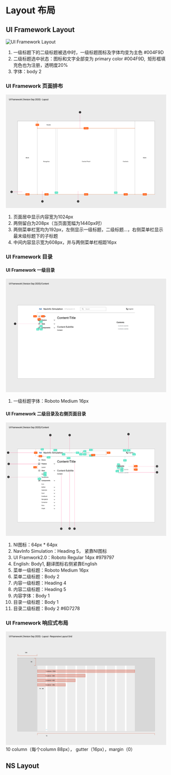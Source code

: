 # Layout 布局

## UI Framework Layout

![UI Framework Layout](../imgs_ui_framework/Layout.png)

1. 一级标题下的二级标题被选中时，一级标题图标及字体均变为主色 #004F9D
2. 二级标题选中状态：图标和文字全部变为 primary color #004F9D,  矩形框填充色也为注册，透明度20%
3. 字体：body 2

### UI Framework 页面排布

![UI Framework页面](../imgs/ns_ui_framework/UI_Layout.png)

1. 页面居中显示内容宽为1024px
2. 两侧留白为208px（当页面宽幅为1440px时）
3. 两侧菜单栏宽均为192px，左侧显示一级标题，二级标题...，右侧菜单栏显示最末级标题下的子标题
4. 中间内容显示宽为608px，并与两侧菜单栏相距16px

### UI Framework 目录

#### UI Framework 一级目录

![UI Framework 一级目录](../imgs/ns_ui_framework/UI_Content1.png)

1. 一级标题字体：Roboto Medium 16px

#### UI Framework 二级目录及右侧页面目录

![UI Framework二级目录及右侧页面目录](../imgs/ns_ui_framework/UI_Content2.png)

1. NI图标：64px * 64px
2. NavInfo Simulation：Heading 5， 紧靠NI图标
3. UI Framwork2.0：Roboto  Regular 14px #979797
4. English: Body1, 翻译图标右侧紧靠English
5. 菜单一级标题：Roboto Medium 16px
6. 菜单二级标题：Body 2
7. 内容一级标题：Heading 4
8. 内容二级标题：Heading 5
9. 内容字体：Body 1
10. 目录一级标题：Body 1
11. 目录二级标题：Body 2 #6D7278

### UI Framework 响应式布局

![UI Framework Responsive Layout Grid](../imgs/ns_ui_framework/UI_Layout-Responsive_Layout_Grid.png)
10 column（每个column 88px）， gutter（16px），margin（0）

## NS Layout